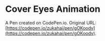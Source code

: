 # Cover Eyes Animation

A Pen created on CodePen.io. Original URL: [https://codepen.io/zukahai/pen/gOKoodv](https://codepen.io/zukahai/pen/gOKoodv).

